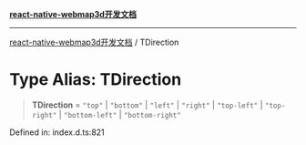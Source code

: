 [**react-native-webmap3d开发文档**](../README.md)

***

[react-native-webmap3d开发文档](../globals.md) / TDirection

# Type Alias: TDirection

> **TDirection** = `"top"` \| `"bottom"` \| `"left"` \| `"right"` \| `"top-left"` \| `"top-right"` \| `"bottom-left"` \| `"bottom-right"`

Defined in: index.d.ts:821

